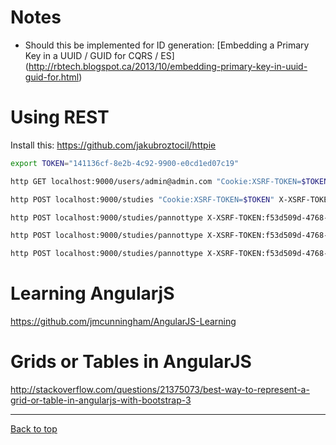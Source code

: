 # Notes

- Should this be implemented for ID generation: [Embedding a Primary Key in a UUID / GUID for CQRS / ES]
  (http://rbtech.blogspot.ca/2013/10/embedding-primary-key-in-uuid-guid-for.html)

# Using REST

Install this: https://github.com/jakubroztocil/httpie

```bash
export TOKEN="141136cf-8e2b-4c92-9900-e0cd1ed07c19"

http GET localhost:9000/users/admin@admin.com "Cookie:XSRF-TOKEN=$TOKEN" X-XSRF-TOKEN:$TOKEN

http POST localhost:9000/studies "Cookie:XSRF-TOKEN=$TOKEN" X-XSRF-TOKEN:$TOKEN type=AddStudyCmd name=ST3 description="Lorem ipsum dolor sit amet, consectetur adipisicing elit, sed do eiusmod tempor incididunt ut labore et dolore magna aliqua. Ut enim ad minim veniam"

http POST localhost:9000/studies/pannottype X-XSRF-TOKEN:f53d509d-4768-48d5-a9f7-911c0dc4e051 type=AddParticipantAnnotationTypeCmd studyId=8B505F3E-88E9-42EA-AF4A-7003BD257390 name=PAT1 description="Lorem ipsum dolor sit amet, consectetur adipisicing elit, sed do eiusmod tempor incididunt ut labore et dolore magna aliqua. Ut enim ad minim veniam" valueType=Select maxValueCount:=1 options:='{ "1": "1", "2": "2" }' required:=true

http POST localhost:9000/studies/pannottype X-XSRF-TOKEN:f53d509d-4768-48d5-a9f7-911c0dc4e051 type=AddParticipantAnnotationTypeCmd studyId=8B505F3E-88E9-42EA-AF4A-7003BD257390 name=PAT5 description="Lorem ipsum dolor sit amet" valueType=Number maxValueCount:=0 options:='{}' required:=true

http POST localhost:9000/studies/pannottype X-XSRF-TOKEN:f53d509d-4768-48d5-a9f7-911c0dc4e051 type=AddParticipantAnnotationTypeCmd studyId=8B505F3E-88E9-42EA-AF4A-7003BD257390 name=PAT6 description="Lorem ipsum dolor sit amet" valueType=Number maxValueCount:=0 options:='{}' required:=true
```

# Learning AngularjS

https://github.com/jmcunningham/AngularJS-Learning

# Grids or Tables in AngularJS

http://stackoverflow.com/questions/21375073/best-way-to-represent-a-grid-or-table-in-angularjs-with-bootstrap-3

---

[Back to top](../README.md)
